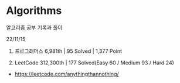 # Algorithms

알고리즘 공부 기록과 풀이

22/11/15

1. 프로그래머스 6,981th | 95 Solved | 1,377 Point

2. LeetCode 312,300th | 177 Solved(Easy 60 / Medium 93 / Hard 24)
- https://leetcode.com/anythingthannothing/
